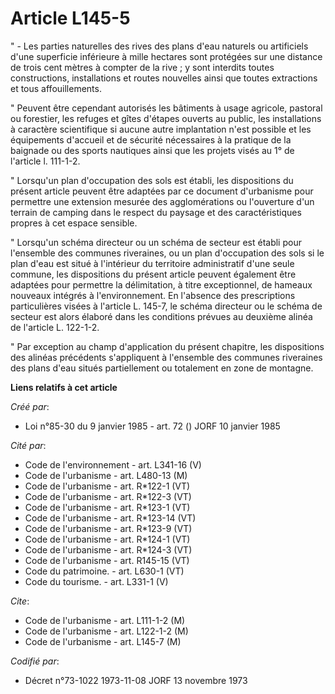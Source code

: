 # Article L145-5

" - Les parties naturelles des rives des plans d'eau naturels ou artificiels d'une superficie inférieure à mille hectares
sont protégées sur une distance de trois cent mètres à compter de la rive ; y sont interdits toutes constructions,
installations et routes nouvelles ainsi que toutes extractions et tous affouillements.

" Peuvent être cependant autorisés les bâtiments à usage agricole, pastoral ou forestier, les refuges et gîtes d'étapes
ouverts au public, les installations à caractère scientifique si aucune autre implantation n'est possible et les équipements
d'accueil et de sécurité nécessaires à la pratique de la baignade ou des sports nautiques ainsi que les projets visés au 1°
de l'article l. 111-1-2.

" Lorsqu'un plan d'occupation des sols est établi, les dispositions du présent article peuvent être adaptées par ce document
d'urbanisme pour permettre une extension mesurée des agglomérations ou l'ouverture d'un terrain de camping dans le respect du
paysage et des caractéristiques propres à cet espace sensible.

" Lorsqu'un schéma directeur ou un schéma de secteur est établi pour l'ensemble des communes riveraines, ou un plan
d'occupation des sols si le plan d'eau est situé à l'intérieur du territoire administratif d'une seule commune, les
dispositions du présent article peuvent également être adaptées pour permettre la délimitation, à titre exceptionnel, de
hameaux nouveaux intégrés à l'environnement. En l'absence des prescriptions particulières visées à l'article L. 145-7, le
schéma directeur ou le schéma de secteur est alors élaboré dans les conditions prévues au deuxième alinéa de l'article L.
122-1-2.

" Par exception au champ d'application du présent chapitre, les dispositions des alinéas précédents s'appliquent à l'ensemble
des communes riveraines des plans d'eau situés partiellement ou totalement en zone de montagne.

**Liens relatifs à cet article**

_Créé par_:

  - Loi n°85-30 du 9 janvier 1985 - art. 72 () JORF 10 janvier 1985

_Cité par_:

  - Code de l'environnement - art. L341-16 (V)
  - Code de l'urbanisme - art. L480-13 (M)
  - Code de l'urbanisme - art. R*122-1 (VT)
  - Code de l'urbanisme - art. R*122-3 (VT)
  - Code de l'urbanisme - art. R*123-1 (VT)
  - Code de l'urbanisme - art. R*123-14 (VT)
  - Code de l'urbanisme - art. R*123-9 (VT)
  - Code de l'urbanisme - art. R*124-1 (VT)
  - Code de l'urbanisme - art. R*124-3 (VT)
  - Code de l'urbanisme - art. R145-15 (VT)
  - Code du patrimoine. - art. L630-1 (VT)
  - Code du tourisme. - art. L331-1 (V)

_Cite_:

  - Code de l'urbanisme - art. L111-1-2 (M)
  - Code de l'urbanisme - art. L122-1-2 (M)
  - Code de l'urbanisme - art. L145-7 (M)

_Codifié par_:

  - Décret n°73-1022 1973-11-08 JORF 13 novembre 1973

